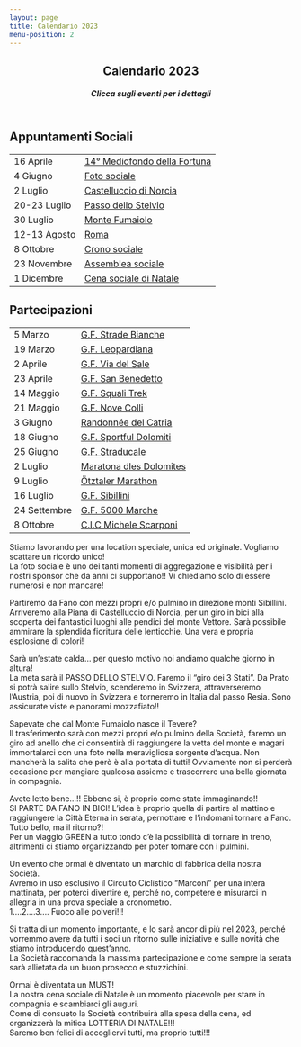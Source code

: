 ```yaml
---
layout: page
title: Calendario 2023
menu-position: 2
---
```


<div id="main" class="alt">
  <section id="calendario">
    <div class="inner">
      <header class="major">
        <h1>
          Calendario 2023
          <a
            href="https://calendar.google.com/calendar/u/0?cid=MDBmZWJiZDI2ZmMyNzE1YTFlMjg2MTE5MDVmMDhhYzNmMGEyNGZkMjkwMjc0NDJkMGY2NzlkYjlmOTNmOGRhOUBncm91cC5jYWxlbmRhci5nb29nbGUuY29t"
            target="_blank"
            class="icon fa-calendar-plus"
            title="Google Calendar">
          </a>
          <a
            href="https://calendar.google.com/calendar/ical/00febbd26fc2715a1e28611905f08ac3f0a24fd29027442d0f679db9f93f8da9%40group.calendar.google.com/public/basic.ics"
            target="_blank"
            class="icon fa-circle-down"
            title="Link iCalendar">
          </a>
        </h1>
        <h5>Clicca sugli eventi per i dettagli</h5>
      </header>
      <div class="row">
        <div class="6u 12u$(small)">
          <h2>Appuntamenti Sociali</h2>
          <div class="table-wrapper">
            <table class="alt">
              <tbody>
                <tr>
                  <td>16 Aprile</td>
                  <td><a href="/mediofondo-della-fortuna">14° Mediofondo della Fortuna</a></td>
                </tr>
                <tr>
                  <td>4 Giugno</td>
                  <td><a href="#cal0604" data-modal>Foto sociale</a></td>
                </tr>
                <tr>
                  <td>2 Luglio</td>
                  <td><a href="#cal0702" data-modal>Castelluccio di Norcia</a></td>
                </tr>
                <tr>
                  <td>20-23 Luglio</td>
                  <td><a href="#cal0720" data-modal>Passo dello Stelvio</a></td>
                </tr>
                <tr>
                  <td>30 Luglio</td>
                  <td><a href="#cal0730" data-modal>Monte Fumaiolo</a></td>
                </tr>
                <tr>
                  <td>12-13 Agosto</td>
                  <td><a href="#cal0812" data-modal>Roma</a></td>
                </tr>
                <tr>
                  <td>8 Ottobre</td>
                  <td><a href="#cal1008" data-modal>Crono sociale</a></td>
                </tr>
                <tr>
                  <td>23 Novembre</td>
                  <td><a href="#cal1123" data-modal>Assemblea sociale</a></td>
                </tr>
                <tr>
                  <td>1 Dicembre</td>
                  <td><a href="#cal1201" data-modal>Cena sociale di Natale</a></td>
                </tr>
              </tbody>
            </table>
          </div>
        </div>
        <div class="6u$ 12u$(small)">
          <h2>Partecipazioni</h2>
          <div class="table-wrapper">
            <table class="alt">
              <tbody>
                <tr>
                  <td>5 Marzo</td>
                  <td><a href="https://gfstradebianche.it/" target="_blank">G.F. Strade Bianche</a></td>
                </tr>
                <tr>
                  <td>19 Marzo</td>
                  <td><a href="http://www.fondoleopardiana.com/" target="_blank">G.F. Leopardiana</a></td>
                </tr>
                <tr>
                  <td>2 Aprile</td>
                  <td><a href="https://www.granfondoviadelsale.com/" target="_blank">G.F. Via del Sale</a></td>
                </tr>
                <tr>
                  <td>23 Aprile</td>
                  <td><a href="https://www.granfondosanbenedettodeltronto.it/" target="_blank">G.F. San Benedetto</a></td>
                </tr>
                <tr>
                  <td>14 Maggio</td>
                  <td><a href="https://www.granfondosquali.it/" target="_blank">G.F. Squali Trek</a></td>
                </tr>
                <tr>
                  <td>21 Maggio</td>
                  <td><a href="https://www.novecolli.it/" target="_blank">G.F. Nove Colli</a></td>
                </tr>
                <tr>
                  <td>3 Giugno</td>
                  <td><a href="https://www.facebook.com/profile.php?id=100075917361917" target="_blank">Randonnée del Catria</a></td>
                </tr>
                <tr>
                  <td>18 Giugno</td>
                  <td><a href="https://www.sportfuldolomitirace.it/" target="_blank">G.F. Sportful Dolomiti</a></td>
                </tr>
                <tr>
                  <td>25 Giugno</td>
                  <td><a href="https://cicloducaleurbino.it/la-straducale/" target="_blank">G.F. Straducale</a></td>
                </tr>
                <tr>
                  <td>2 Luglio</td>
                  <td><a href="https://www.maratona.it/it/" target="_blank">Maratona dles Dolomites</a></td>
                </tr>
                <tr>
                  <td>9 Luglio</td>
                  <td><a href="https://www.oetztaler-radmarathon.com/it/home.html" target="_blank">Ötztaler Marathon</a></td>
                </tr>
                <tr>
                  <td>16 Luglio</td>
                  <td><a href="https://www.granfondodeisibillini.it/" target="_blank">G.F. Sibillini</a></td>
                </tr>
                <tr>
                  <td>24 Settembre</td>
                  <td><a href="https://www.5milamarche.com/" target="_blank">G.F. 5000 Marche</a></td>
                </tr>
                <tr>
                  <td>8 Ottobre</td>
                  <td><a href="https://www.michelescarponi.it/granfondo/" target="_blank">C.I.C Michele Scarponi</a></td>
                </tr>
              </tbody>
            </table>
          </div>
        </div>
      </div>
    </div>
  </section>
</div>

<div id="cal0604" class="modal">
  <p>
    Stiamo lavorando per una location speciale, unica ed originale.
    Vogliamo scattare un ricordo unico!<br>
    La foto sociale è uno dei tanti momenti di aggregazione e visibilità per i nostri sponsor che da anni ci supportano!!
    Vi chiediamo solo di essere numerosi e non mancare!
  </p>
</div>
<div id="cal0702" class="modal">
  <p>
    Partiremo da Fano con mezzi propri e/o pulmino in direzione monti Sibillini.<br>
    Arriveremo alla Piana di Castelluccio di Norcia, per un giro in bici alla scoperta dei fantastici luoghi alle pendici del monte Vettore.
    Sarà possibile ammirare la splendida fioritura delle lenticchie. Una vera e propria esplosione di colori!
  </p>
</div>
<div id="cal0720" class="modal">
  <p>
    Sarà un’estate calda… per questo motivo noi andiamo qualche giorno in altura!<br>
    La meta sarà il PASSO DELLO STELVIO. Faremo il “giro dei 3 Stati”. Da Prato si potrà salire sullo Stelvio, scenderemo in Svizzera, attraverseremo l’Austria, poi di nuovo in Svizzera e torneremo in Italia dal passo Resia. Sono assicurate viste e panorami mozzafiato!!
  </p>
</div>
<div id="cal0730" class="modal">
  <p>
    Sapevate che dal Monte Fumaiolo nasce il Tevere?<br>
    Il trasferimento sarà con mezzi propri e/o pulmino della Società, faremo un giro ad anello che ci consentirà di raggiungere la vetta del monte e magari immortalarci con una foto nella meravigliosa sorgente d’acqua.
    Non mancherà la salita che però è alla portata di tutti! Ovviamente non si perderà occasione per mangiare qualcosa assieme e trascorrere una bella giornata in compagnia.
  </p>
</div>
<div id="cal0812" class="modal">
  <p>
    Avete letto bene…!! Ebbene si, è proprio come state immaginando!!<br>
    SI PARTE DA FANO IN BICI! L’idea è proprio quella di partire al mattino e raggiungere la Città Eterna in serata, pernottare e l’indomani tornare a Fano.
    Tutto bello, ma il ritorno?!<br>
    Per un viaggio GREEN a tutto tondo c’è la possibilità di tornare in treno, altrimenti ci stiamo organizzando per poter tornare con i pulmini.
  </p>
</div>
<div id="cal1008" class="modal">
  <p>
    Un evento che ormai è diventato un marchio di fabbrica della nostra Società.<br>
    Avremo in uso esclusivo il Circuito Ciclistico “Marconi” per una intera mattinata, per poterci divertire e, perché no, competere e misurarci in allegria in una prova speciale a cronometro.<br>
    1….2….3…. Fuoco alle polveri!!!
  </p>
</div>
<div id="cal1123" class="modal">
  <p>
    Si tratta di un momento importante, e lo sarà ancor di più nel 2023, perché vorremmo avere da tutti i soci un ritorno sulle iniziative e sulle novità che stiamo introducendo quest’anno.<br>
    La Società raccomanda la massima partecipazione e come sempre la serata sarà allietata da un buon prosecco e stuzzichini.
  </p>
</div>
<div id="cal1201" class="modal">
  <p>
    Ormai è diventata un MUST!<br>
    La nostra cena sociale di Natale è un momento piacevole per stare in compagnia e scambiarci gli auguri.<br>
    Come di consueto la Società contribuirà alla spesa della cena, ed organizzerà la mitica LOTTERIA DI NATALE!!!<br>
    Saremo ben felici di accogliervi tutti, ma proprio tutti!!!
  </p>
</div>
